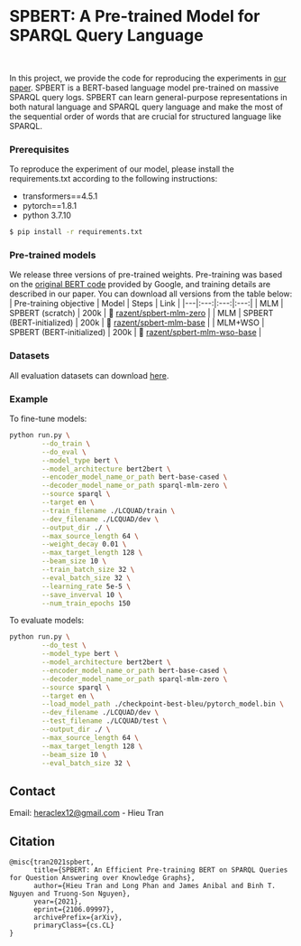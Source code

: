 <!--
*** Thanks for checking out this README Template. If you have a suggestion that would
*** make this better, please fork the repo and create a pull request or simply open
*** an issue with the tag "enhancement".
*** Thanks again! Now go create something AMAZING! :D
-->

<!-- PROJECT SHIELDS -->
<!--
*** I'm using markdown "reference style" links for readability.
*** Reference links are enclosed in brackets [ ] instead of parentheses ( ).
*** See the bottom of this document for the declaration of the reference variables
*** for contributors-url, forks-url, etc. This is an optional, concise syntax you may use.
*** https://www.markdownguide.org/basic-syntax/#reference-style-links
-->
<!-- PROJECT LOGO -->
<br />
<h1>SPBERT: A Pre-trained Model for SPARQL Query Language </h1>
    <br />

<!-- ABOUT THE PROJECT -->

In this project, we provide the code for reproducing the experiments in [our paper](https://arxiv.org/abs/2106.09997). SPBERT is a BERT-based language model pre-trained on massive SPARQL query logs. SPBERT can learn general-purpose representations in both natural language and SPARQL query language and make the most of the sequential order of words that are crucial for structured language like SPARQL.

### Prerequisites

To reproduce the experiment of our model, please install the requirements.txt according to the following instructions:

- transformers==4.5.1
- pytorch==1.8.1
- python 3.7.10

```sh
$ pip install -r requirements.txt
```

### Pre-trained models

We release three versions of pre-trained weights. Pre-training was based on the [original BERT code](https://github.com/google-research/bert) provided by Google, and training details are described in our paper. You can download all versions from the table below:
| Pre-training objective | Model | Steps | Link |
|---|:---:|:---:|:---:|
| MLM | SPBERT (scratch) | 200k | 🤗 [razent/spbert-mlm-zero](https://huggingface.co/razent/spbert-mlm-zero) |
| MLM | SPBERT (BERT-initialized) | 200k | 🤗 [razent/spbert-mlm-base](https://huggingface.co/razent/spbert-mlm-base) |
| MLM+WSO | SPBERT (BERT-initialized) | 200k | 🤗 [razent/spbert-mlm-wso-base](https://huggingface.co/razent/spbert-mlm-wso-base) |

### Datasets

All evaluation datasets can download [here](https://drive.google.com/drive/folders/1m_pJ0prUDpCWAFuxlvp_S48hGG_AASjb?usp=sharing).

### Example

To fine-tune models:

```bash
python run.py \
        --do_train \
        --do_eval \
        --model_type bert \
        --model_architecture bert2bert \
        --encoder_model_name_or_path bert-base-cased \
        --decoder_model_name_or_path sparql-mlm-zero \
        --source sparql \
        --target en \
        --train_filename ./LCQUAD/train \
        --dev_filename ./LCQUAD/dev \
        --output_dir ./ \
        --max_source_length 64 \
        --weight_decay 0.01 \
        --max_target_length 128 \
        --beam_size 10 \
        --train_batch_size 32 \
        --eval_batch_size 32 \
        --learning_rate 5e-5 \
        --save_inverval 10 \
        --num_train_epochs 150
```

To evaluate models:

```bash
python run.py \
        --do_test \
        --model_type bert \
        --model_architecture bert2bert \
        --encoder_model_name_or_path bert-base-cased \
        --decoder_model_name_or_path sparql-mlm-zero \
        --source sparql \
        --target en \
        --load_model_path ./checkpoint-best-bleu/pytorch_model.bin \
        --dev_filename ./LCQUAD/dev \
        --test_filename ./LCQUAD/test \
        --output_dir ./ \
        --max_source_length 64 \
        --max_target_length 128 \
        --beam_size 10 \
        --eval_batch_size 32 \
```

<!-- CONTACT -->

## Contact

Email: [heraclex12@gmail.com](mailto:heraclex12@gmail.com) - Hieu Tran

## Citation

```
@misc{tran2021spbert,
      title={SPBERT: An Efficient Pre-training BERT on SPARQL Queries for Question Answering over Knowledge Graphs},
      author={Hieu Tran and Long Phan and James Anibal and Binh T. Nguyen and Truong-Son Nguyen},
      year={2021},
      eprint={2106.09997},
      archivePrefix={arXiv},
      primaryClass={cs.CL}
}
```
